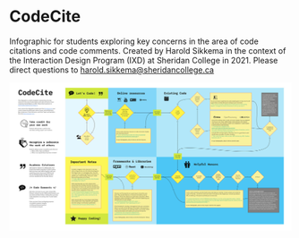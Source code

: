 # CodeCite
Infographic for students exploring key concerns in the area of code citations and code comments. Created by Harold Sikkema in the context of the Interaction Design Program (IXD) at Sheridan College in 2021. Please direct questions to harold.sikkema@sheridancollege.ca

[![CodeCite](https://github.com/nsitu/CodeCite/raw/main/CodeCite-small.jpg)](https://github.com/nsitu/CodeCite/raw/main/CodeCite.jpg)

 
